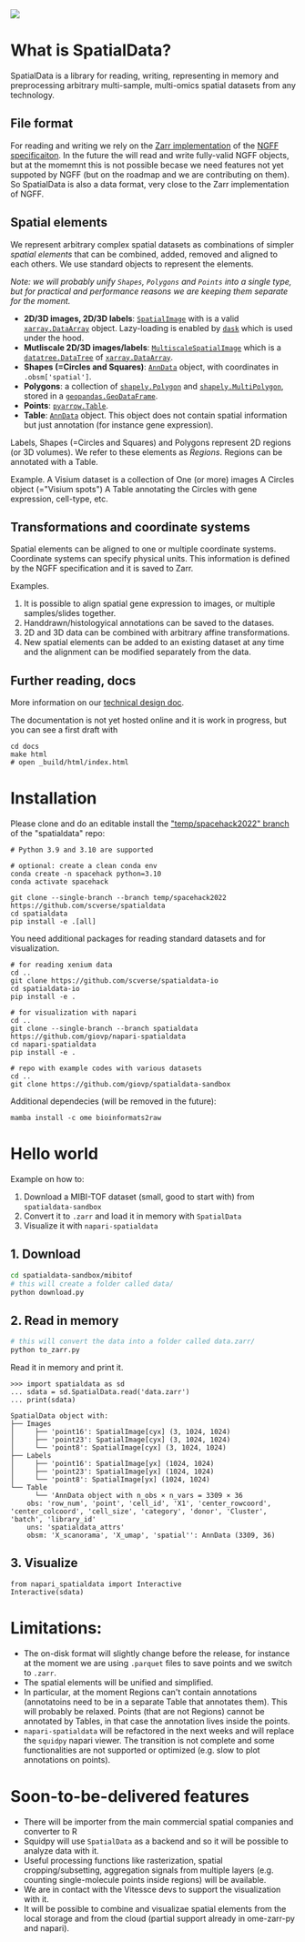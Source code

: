 <img src='https://github.com/giovp/spatialdata-sandbox/raw/main/graphics/overview.png'/>

# What is SpatialData?
SpatialData is a library for reading, writing, representing in memory and preprocessing arbitrary multi-sample, multi-omics spatial datasets from any technology.

## File format
For reading and writing we rely on the [Zarr implementation](https://github.com/ome/ome-zarr-py) of the [NGFF specificaiton](https://github.com/ome/ngff). In the future the will read and write fully-valid NGFF objects, but at the momemnt this is not possible becase we need features not yet suppoted by NGFF (but on the roadmap and we are contributing on them). So SpatialData is also a data format, very close to the Zarr implementation of NGFF.

## Spatial elements
We represent arbitrary complex spatial datasets as combinations of simpler *spatial elements* that can be combined, added, removed and aligned to each others. We use standard objects to represent the elements.

*Note: we will probably unify `Shapes`, `Polygons` and `Points` into a single type, but for practical and performance reasons we are keeping them separate for the moment.*
- **2D/3D images, 2D/3D labels**: [`SpatialImage`](https://github.com/spatial-image/spatial-image) with is a valid [`xarray.DataArray`](https://docs.xarray.dev/en/stable/generated/xarray.DataArray.html) object. Lazy-loading is enabled by [`dask`](https://www.dask.org/) which is used under the hood.
- **Mutliscale 2D/3D images/labels**: [`MultiscaleSpatialImage`](https://github.com/spatial-image/multiscale-spatial-image) which is a [`datatree.DataTree`](https://github.com/xarray-contrib/datatree) of [`xarray.DataArray`](https://docs.xarray.dev/en/stable/generated/xarray.DataArray.html).
- **Shapes (=Circles and Squares)**: [`AnnData`](https://anndata.readthedocs.io/en/latest/) object, with coordinates in `.obsm['spatial']`. 
- **Polygons**: a collection of [`shapely.Polygon`](https://shapely.readthedocs.io/en/latest/reference/shapely.Polygon.html#shapely.Polygon) and [`shapely.MultiPolygon`](https://shapely.readthedocs.io/en/latest/reference/shapely.MultiPolygon.html#shapely.MultiPolygon), stored in a [`geopandas.GeoDataFrame`](https://geopandas.org/en/stable/docs/reference/api/geopandas.GeoDataFrame.html).
- **Points**: [`pyarrow.Table`](https://arrow.apache.org/docs/python/generated/pyarrow.Table.html).
- **Table**: [`AnnData`](https://anndata.readthedocs.io/en/latest/) object. This object does not contain spatial information but just annotation (for instance gene expression).

Labels, Shapes (=Circles and Squares) and Polygons represent 2D regions (or 3D volumes). We refer to these elements as *Regions*. Regions can be annotated with a Table.

Example. A Visium dataset is a collection of 
 One (or more) images
 A Circles object (="Visium spots")
 A Table annotating the Circles with gene expression, cell-type, etc.

## Transformations and coordinate systems
Spatial elements can be aligned to one or multiple coordinate systems. Coordinate systems can specify physical units. This information is defined by the NGFF specification and it is saved to Zarr.

Examples. 
1) It is possible to align spatial gene expression to images, or multiple samples/slides together. 
2) Handdrawn/histologyical annotations can be saved to the datases.
3) 2D and 3D data can be combined with arbitrary affine transformations.
4) New spatial elements can be added to an existing dataset at any time and the alignment can be modified separately from the data.

## Further reading, docs
More information on our [technical design doc](https://github.com/scverse/spatialdata/blob/main/docs/design_doc.md).

The documentation is not yet hosted online and it is work in progress, but you can see a first draft with
```
cd docs
make html
# open _build/html/index.html
```

# Installation

Please clone and do an editable install the ["temp/spacehack2022" branch](https://github.com/scverse/spatialdata/tree/temp/spacehack2022) of the "spatialdata" repo:
```bash=
# Python 3.9 and 3.10 are supported

# optional: create a clean conda env
conda create -n spacehack python=3.10
conda activate spacehack

git clone --single-branch --branch temp/spacehack2022 https://github.com/scverse/spatialdata
cd spatialdata
pip install -e .[all]
```

You need additional packages for reading standard datasets and for visualization.
```bash=
# for reading xenium data
cd ..
git clone https://github.com/scverse/spatialdata-io
cd spatialdata-io
pip install -e .

# for visualization with napari
cd ..
git clone --single-branch --branch spatialdata https://github.com/giovp/napari-spatialdata
cd napari-spatialdata
pip install -e .

# repo with example codes with various datasets
cd ..
git clone https://github.com/giovp/spatialdata-sandbox
```

Additional dependecies (will be removed in the future):
```
mamba install -c ome bioinformats2raw
```

# Hello world
Example on how to:
1) Download a MIBI-TOF dataset (small, good to start with) from `spatialdata-sandbox`
2) Convert it to `.zarr` and load it in memory with `SpatialData`
3) Visualize it with `napari-spatialdata`

## 1. Download
```bash
cd spatialdata-sandbox/mibitof
# this will create a folder called data/
python download.py
```

## 2. Read in memory
```bash
# this will convert the data into a folder called data.zarr/
python to_zarr.py
```

Read it in memory and print it.
```pythonconsole
>>> import spatialdata as sd
... sdata = sd.SpatialData.read('data.zarr')
... print(sdata)

SpatialData object with:
├── Images
│     ├── 'point16': SpatialImage[cyx] (3, 1024, 1024)
│     ├── 'point23': SpatialImage[cyx] (3, 1024, 1024)
│     └── 'point8': SpatialImage[cyx] (3, 1024, 1024)
├── Labels
│     ├── 'point16': SpatialImage[yx] (1024, 1024)
│     ├── 'point23': SpatialImage[yx] (1024, 1024)
│     └── 'point8': SpatialImage[yx] (1024, 1024)
└── Table
      └── 'AnnData object with n_obs × n_vars = 3309 × 36
    obs: 'row_num', 'point', 'cell_id', 'X1', 'center_rowcoord', 'center_colcoord', 'cell_size', 'category', 'donor', 'Cluster', 'batch', 'library_id'
    uns: 'spatialdata_attrs'
    obsm: 'X_scanorama', 'X_umap', 'spatial'': AnnData (3309, 36)
```

## 3. Visualize

```
from napari_spatialdata import Interactive
Interactive(sdata)
```

# Limitations:
- The on-disk format will slightly change before the release, for instance at the moment we are using `.parquet` files to save points and we switch to `.zarr`.
- The spatial elements will be unified and simplified.
- In particular, at the moment Regions can't contain annotations (annotatoins need to be in a separate Table that annotates them). This will probably be relaxed. Points (that are not Regions) cannot be annotated by Tables, in that case the annotation lives inside the points.
- `napari-spatialdata` will be refactored in the next weeks and will replace the `squidpy` napari viewer. The transition is not complete and some functionalities are not supported or optimized (e.g. slow to plot annotations on points).

# Soon-to-be-delivered features
- There will be importer from the main commercial spatial companies and converter to R
- Squidpy will use `SpatialData` as a backend and so it will be possible to analyze data with it.
- Useful processing functions like rasterization, spatial cropping/subsetting, aggregation signals from multiple layers (e.g. counting single-molecule points inside regions) will be available.
- We are in contact with the Vitessce devs to support the visualization with it.
- It will be possible to combine and visualizae spatial elements from the local storage and from the cloud (partial support already in ome-zarr-py and napari).

